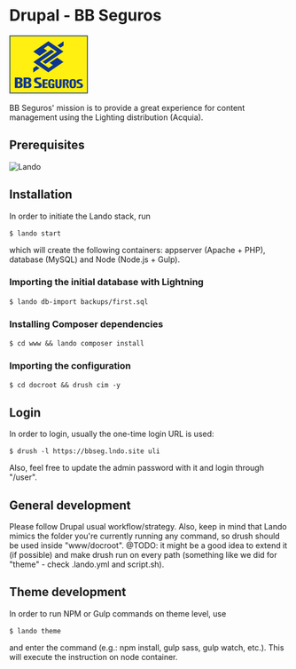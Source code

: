 # Drupal - BB Seguros
![BB Seguros logo](https://github.com/rafaolf/bbseguros/blob/master/www/docroot/themes/custom/bbseg/images/logo.png)

<!-- [![Build Status](https://travis-ci.org/)](https://travis-ci.org/) -->

BB Seguros' mission is to provide a great experience for content management
using the Lighting distribution (Acquia).

## Prerequisites
![Lando](https://github.com/lando/lando/releases/tag/v3.0.0-rc.20)

## Installation
In order to initiate the Lando stack, run
```
$ lando start
```
which will create the following containers: appserver (Apache + PHP), database
(MySQL) and Node (Node.js + Gulp).

### Importing the initial database with Lightning
```
$ lando db-import backups/first.sql
```

### Installing Composer dependencies
```
$ cd www && lando composer install
```

### Importing the configuration
```
$ cd docroot && drush cim -y
```

## Login
In order to login, usually the one-time login URL is used:
```
$ drush -l https://bbseg.lndo.site uli
```
Also, feel free to update the admin password with it and login through "/user".

## General development
Please follow Drupal usual workflow/strategy. Also, keep in mind that Lando
mimics the folder you're currently running any command, so drush should be used
inside "www/docroot".
@TODO: it might be a good idea to extend it (if possible) and make drush run on
every path (something like we did for "theme" - check .lando.yml and script.sh).

## Theme development
In order to run NPM or Gulp commands on theme level, use
```
$ lando theme
```
and enter the command (e.g.: npm install, gulp sass, gulp watch, etc.). This
will execute the instruction on node container.

[github]: https://github.com/rafaolf/bbseguros "GitHub clone"
